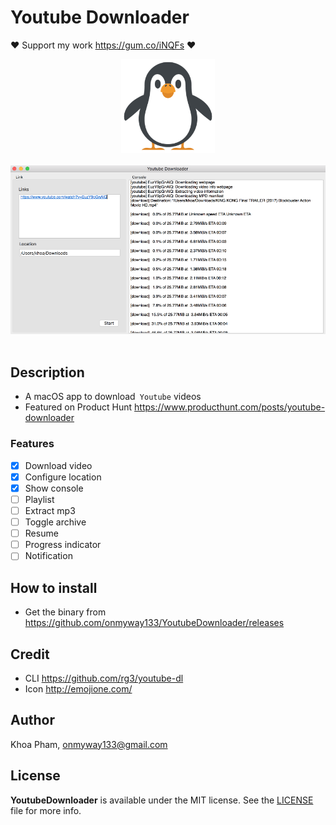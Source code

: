 # Youtube Downloader

❤️ Support my work https://gum.co/iNQFs ❤️

<div align = "center">
<img src="Images/Icon.png" width="150" height="150" />
<br>
<br>
</div>

<div align = "center">
<img src="Images/screenshot1.png" />
<br>
<br>
</div>

## Description

- A macOS app to download` Youtube` videos
- Featured on Product Hunt https://www.producthunt.com/posts/youtube-downloader

### Features

- [x] Download video
- [x] Configure location
- [x] Show console
- [ ] Playlist
- [ ] Extract mp3
- [ ] Toggle archive
- [ ] Resume
- [ ] Progress indicator
- [ ] Notification

## How to install

- Get the binary from https://github.com/onmyway133/YoutubeDownloader/releases

## Credit

- CLI https://github.com/rg3/youtube-dl
- Icon http://emojione.com/

## Author

Khoa Pham, onmyway133@gmail.com

## License

**YoutubeDownloader** is available under the MIT license. See the [LICENSE](https://github.com/onmyway133/YoutubeDownloader/blob/master/LICENSE.md) file for more info.
